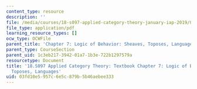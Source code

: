 ```yaml
---
content_type: resource
description: ''
file: /media/courses/18-s097-applied-category-theory-january-iap-2019/03fd10e5957c6e5c879b5b46aebee333_18-s097iap19ch7.pdf
file_type: application/pdf
learning_resource_types: []
ocw_type: OCWFile
parent_title: 'Chapter 7: Logic of Behavior: Sheaves, Toposes, Languages'
parent_type: CourseSection
parent_uid: 1c3eb217-3942-01a7-1b3e-722b1297579a
resourcetype: Document
title: '18.S097 Applied Category Theory: Textbook Chapter 7: Logic of Behavior: Sheaves,
  Toposes, Languages'
uid: 03fd10e5-957c-6e5c-879b-5b46aebee333
---
```

